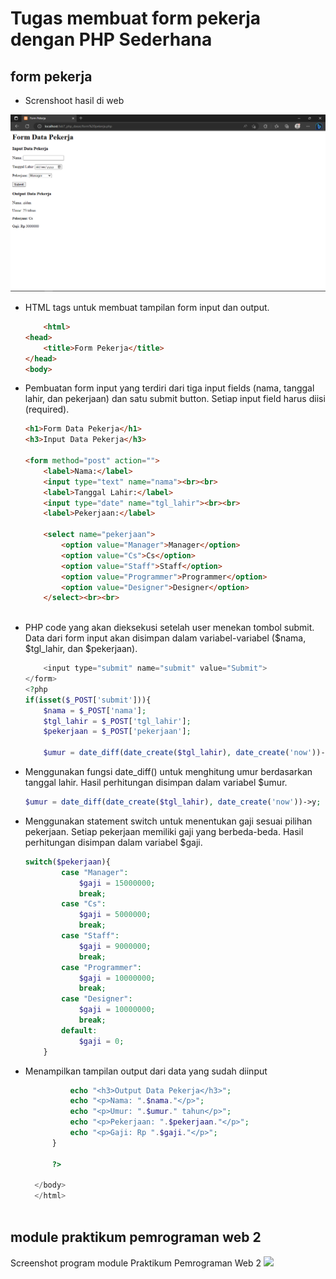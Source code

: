 # Tugas membuat form pekerja dengan PHP Sederhana

## form pekerja

* Screnshoot hasil di web
<img src="ss hasil web.png">


*  HTML tags untuk membuat tampilan form input dan output.

    ```html
        <html>
    <head>
        <title>Form Pekerja</title>
    </head>
    <body>


* Pembuatan form input yang terdiri dari tiga input fields (nama, tanggal lahir, dan pekerjaan) dan satu submit button. Setiap input field harus diisi (required).
  
    ```html
    <h1>Form Data Pekerja</h1>
    <h3>Input Data Pekerja</h3>

	<form method="post" action="">
		<label>Nama:</label>
		<input type="text" name="nama"><br><br>
		<label>Tanggal Lahir:</label>
		<input type="date" name="tgl_lahir"><br><br>
		<label>Pekerjaan:</label>

		<select name="pekerjaan">
			<option value="Manager">Manager</option>
            <option value="Cs">Cs</option>
            <option value="Staff">Staff</option>
			<option value="Programmer">Programmer</option>
			<option value="Designer">Designer</option>
		</select><br><br>



* PHP code yang akan dieksekusi setelah user menekan tombol submit. Data dari form input akan disimpan dalam variabel-variabel ($nama, $tgl_lahir, dan $pekerjaan).
  
    ```php
 		<input type="submit" name="submit" value="Submit">
	</form>
	<?php
	if(isset($_POST['submit'])){
		$nama = $_POST['nama'];
		$tgl_lahir = $_POST['tgl_lahir'];
		$pekerjaan = $_POST['pekerjaan'];
		
        $umur = date_diff(date_create($tgl_lahir), date_create('now'))->y;


* Menggunakan fungsi date_diff() untuk menghitung umur berdasarkan tanggal lahir. Hasil perhitungan disimpan dalam variabel $umur.
  
  ```php
  $umur = date_diff(date_create($tgl_lahir), date_create('now'))->y;


* Menggunakan statement switch untuk menentukan gaji sesuai pilihan pekerjaan. Setiap pekerjaan memiliki gaji yang berbeda-beda. Hasil perhitungan disimpan dalam variabel $gaji.
    
    ```php
    switch($pekerjaan){
			case "Manager":
				$gaji = 15000000;
				break;
            case "Cs":
				$gaji = 5000000;
				break;
            case "Staff":
                $gaji = 9000000;
                break;
			case "Programmer":
				$gaji = 10000000;
				break;
			case "Designer":
				$gaji = 10000000;
				break;
			default:
				$gaji = 0;
		}


* Menampilkan tampilan output dari data yang sudah diinput
  
  ```php
            echo "<h3>Output Data Pekerja</h3>";
            echo "<p>Nama: ".$nama."</p>";
            echo "<p>Umur: ".$umur." tahun</p>";
            echo "<p>Pekerjaan: ".$pekerjaan."</p>";
            echo "<p>Gaji: Rp ".$gaji."</p>";
        }

        ?>

    </body>
    </html>



## module praktikum pemrograman web 2
Screenshot program module Praktikum Pemrograman Web 2
<img src="ss module.png">